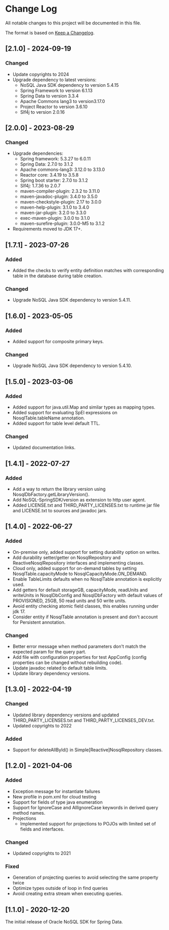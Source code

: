 # Change Log
All notable changes to this project will be documented in this file.

The format is based on [Keep a Changelog](http://keepachangelog.com/).

## [2.1.0] - 2024-09-19
### Changed
- Update copyrights to 2024
- Upgrade dependency to latest versions:
  - NoSQL Java SDK dependency to version 5.4.15
  - Spring Framework to version 6.1.13
  - Spring Data to version 3.3.4
  - Apache Commons lang3 to version3.17.0
  - Project Reactor to version 3.6.10
  - Slf4j to version 2.0.16

## [2.0.0] - 2023-08-29
### Changed
- Upgrade dependencies:
  - Spring framework: 5.3.27 to 6.0.11
  - Spring Data: 2.7.0 to 3.1.2
  - Apache commons-lang3: 3.12.0 to 3.13.0
  - Reactor core: 3.4.19 to 3.5.8
  - Spring boot starter: 2.7.0 to 3.1.2
  - Slf4j: 1.7.36 to 2.0.7
  - maven-compiler-plugin: 2.3.2 to 3.11.0
  - maven-javadoc-plugin: 3.4.0 to 3.5.0
  - maven-checkstyle-plugin: 2.17 to 3.0.0
  - maven-help-plugin: 3.1.0 to 3.4.0
  - maven-jar-plugin: 3.2.0 to 3.3.0
  - exec-maven-plugin: 3.0.0 to 3.1.0
  - maven-surefire-plugin: 3.0.0-M5 to 3.1.2
- Requirements moved to JDK 17+.

## [1.7.1] - 2023-07-26
### Added
- Added the checks to verify entity definition matches with corresponding 
  table in the database during table creation.

### Changed
- Upgrade NoSQL Java SDK dependency to version 5.4.11.

## [1.6.0] - 2023-05-05
### Added
- Added support for composite primary keys.

### Changed
- Upgrade NoSQL Java SDK dependency to version 5.4.10.

## [1.5.0] - 2023-03-06
### Added
- Added support for java.util.Map and similar types as mapping types.
- Added support for evaluating SpEl expressions on NosqlTable.tableName annotation.
- Added support for table level default TTL.

### Changed
- Updated documentation links.

## [1.4.1] - 2022-07-27
### Added
- Add a way to return the library version using NosqlDbFactory.getLibraryVersion().
- Add NoSQL-SpringSDK/version as extension to http user agent.
- Added LICENSE.txt and THIRD_PARTY_LICENSES.txt to runtime jar file and LICENSE.txt to sources and javadoc jars.

## [1.4.0] - 2022-06-27
### Added
- On-premise only, added support for setting durability option on writes.
- Add durability setter/getter on NosqlRepository and ReactiveNosqlRepository interfaces and implementing classes.
- Cloud only, added support for on-demand tables by setting NosqlTable.capacityMode to NosqlCapacityMode.ON_DEMAND.
- Enable TableLimits defaults when no NosqlTable annotation is explicitly used.
- Add getters for default storageGB, capacityMode, readUnits and writeUnits in NosqlDbConfig and NosqlDbFactory with default values of PROVISIONED, 25GB, 50 read units and 50 write units.
- Avoid entity checking atomic field classes, this enables running under jdk 17.
- Consider entity if NosqlTable annotation is present and don't account for Persistent annotation.

### Changed
- Better error message when method parameters don't match the expected param for the query part.
- Add file with configuration properties for test AppConfig (config properties can be changed without rebuilding code).
- Update javadoc related to default table limits.
- Update library dependency versions.

## [1.3.0] - 2022-04-19
### Changed
- Updated library dependency versions and updated THIRD_PARTY_LICENSES.txt 
and THIRD_PARTY_LICENSES_DEV.txt.
- Updated copyrights to 2022

### Added
- Support for deleteAllById() in Simple[Reactive]NosqlRepository classes.

## [1.2.0] - 2021-04-06
### Added
- Exception message for instantiate failures
- New profile in pom.xml for cloud testing
- Support for fields of type java enumeration
- Support for IgnoreCase and AllIgnoreCase keywords in derived query method 
  names.
- Projections
  - Implemented support for projections to POJOs with limited set of fields 
    and interfaces.

### Changed
- Updated copyrights to 2021

### Fixed
- Generation of projecting queries to avoid selecting the same property twice
- Optimize types outside of loop in find queries
- Avoid creating extra stream when executing queries.

## [1.1.0] - 2020-12-20
The initial release of Oracle NoSQL SDK for Spring Data.
